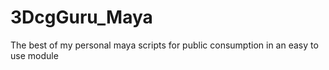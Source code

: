 # 3DcgGuru_Maya
The best of my personal maya scripts for public consumption in an easy to use module
